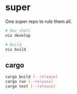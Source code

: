 # super

One super repo to rule them all.

```bash
# Dev shell
nix develop

# Build
nix build
```

## cargo

```bash
cargo build [--release]
cargo run [--release]
cargo test [--release]
```